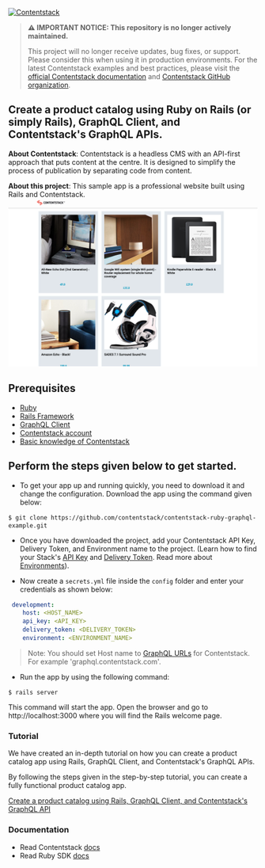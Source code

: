 [![Contentstack](https://www.contentstack.com/docs/static/images/contentstack.png)](https://www.contentstack.com/)

> **⚠️ IMPORTANT NOTICE: This repository is no longer actively maintained.**
> 
> This project will no longer receive updates, bug fixes, or support. Please consider this when using it in production environments. For the latest Contentstack examples and best practices, please visit the [official Contentstack documentation](https://www.contentstack.com/docs/) and [Contentstack GitHub organization](https://github.com/contentstack).

## Create a product catalog using Ruby on Rails (or simply Rails), GraphQL Client, and Contentstack's GraphQL APIs.

**About Contentstack**: Contentstack is a headless CMS with an API-first approach that puts content at the centre. It is designed to simplify the process of publication by separating code from content.

**About this project**: This sample app is a professional website built using Rails and Contentstack.
![Homepage Screenshot](./app/assets/images/product_list.png?raw=true "Homepage screenshot")

## Prerequisites

-   [Ruby](https://www.ruby-lang.org/en/documentation/installation/)
-   [Rails Framework](https://rubyonrails.org/)
-   [GraphQL Client](https://rubygems.org/gems/graphql-client)
-   [Contentstack account](https://www.app.contentstack.com/)
-   [Basic knowledge of Contentstack](https://www.contentstack.com/docs/)


## Perform the steps given below to get started.

 - To get your app up and running quickly, you need to download it and change the configuration. Download the app using the command given below:
```
$ git clone https://github.com/contentstack/contentstack-ruby-graphql-example.git 
```
  
 - Once you have downloaded the project, add your Contentstack API Key, Delivery Token, and Environment name to the project. (Learn how to find your Stack's [API Key](https://www.contentstack.com/docs/guide/stack#edit-a-stack) and [Delivery Token](https://www.contentstack.com/docs/guide/tokens#create-a-delivery-token). Read more about [Environments](https://www.contentstack.com/docs/guide/environments)).

 - Now create a ```secrets.yml``` file inside the ```config``` folder and enter your credentials as shown below:

```yml
 development:
    host: <HOST_NAME>
    api_key: <API_KEY>
    delivery_token: <DELIVERY_TOKEN>
    environment: <ENVIRONMENT_NAME> 
```
> Note: You should set Host name to [GraphQL URLs](https://www.contentstack.com/docs/developers/apis/graphql-content-delivery-api/#base-url) for Contentstack. For example 'graphql.contentstack.com'.
 - Run the app by using the following command:
```
$ rails server
```

This command will start the app. Open the browser and go to http://localhost:3000 where you will find the Rails welcome page.


### Tutorial
We have created an in-depth tutorial on how you can create a product catalog app using Rails, GraphQL Client, and Contentstack's GraphQL APIs.

By following the steps given in the step-by-step tutorial, you can create a fully functional product catalog app.


[Create a product catalog using Rails, GraphQL Client, and Contentstack's GraphQL API](https://www.contentstack.com/docs/developers/sample-apps/build-a-product-catalog-app-using-ruby-on-rails-graphql-client-and-contentstack-graphql-apis)

### Documentation
* Read Contentstack [docs](https://www.contentstack.com/docs/)
* Read Ruby SDK [docs](https://github.com/contentstack/contentstack-ruby)
